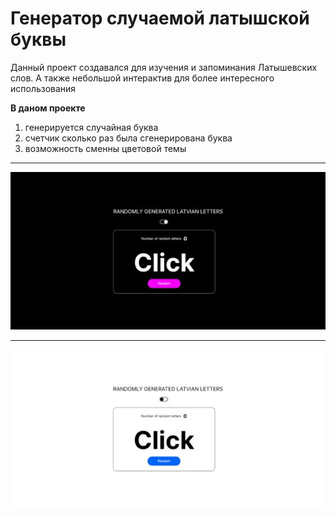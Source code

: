 # Генератор случаемой латышской буквы

Данный проект создавался для изучения и запоминания Латышевских слов. А также небольшой интерактив для более интересного использования

__В даном проекте__
1. генерируется случайная буква
2. счетчик сколько раз была сгенерирована буква
3. возможность сменны цветовой темы
   
***
![](img/2.jpg)
***
![](img/1.jpg)
